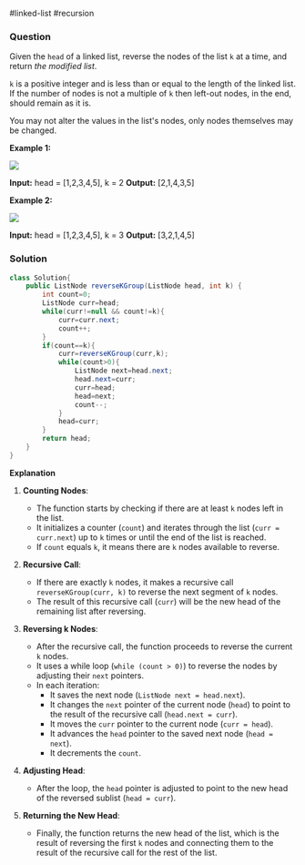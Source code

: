 #linked-list #recursion 
### Question
Given the `head` of a linked list, reverse the nodes of the list `k` at a time, and return _the modified list_.

`k` is a positive integer and is less than or equal to the length of the linked list. If the number of nodes is not a multiple of `k` then left-out nodes, in the end, should remain as it is.

You may not alter the values in the list's nodes, only nodes themselves may be changed.

**Example 1:**

![](https://assets.leetcode.com/uploads/2020/10/03/reverse_ex1.jpg)

**Input:** head = [1,2,3,4,5], k = 2
**Output:** [2,1,4,3,5]

**Example 2:**

![](https://assets.leetcode.com/uploads/2020/10/03/reverse_ex2.jpg)

**Input:** head = [1,2,3,4,5], k = 3
**Output:** [3,2,1,4,5]

### Solution
```java
class Solution{
	public ListNode reverseKGroup(ListNode head, int k) {  
	    int count=0;  
	    ListNode curr=head;  
	    while(curr!=null && count!=k){  
	        curr=curr.next;  
	        count++;  
	    }  
	    if(count==k){  
	        curr=reverseKGroup(curr,k);  
	        while(count>0){  
	            ListNode next=head.next;  
	            head.next=curr;  
	            curr=head;  
	            head=next;  
	            count--;  
	        }  
	        head=curr;  
	    }  
	    return head;  
	}
}
```

**Explanation**
1. **Counting Nodes**:
    
    - The function starts by checking if there are at least `k` nodes left in the list.
    - It initializes a counter (`count`) and iterates through the list (`curr = curr.next`) up to `k` times or until the end of the list is reached.
    - If `count` equals `k`, it means there are `k` nodes available to reverse.
2. **Recursive Call**:
    
    - If there are exactly `k` nodes, it makes a recursive call `reverseKGroup(curr, k)` to reverse the next segment of `k` nodes.
    - The result of this recursive call (`curr`) will be the new head of the remaining list after reversing.
3. **Reversing k Nodes**:
    
    - After the recursive call, the function proceeds to reverse the current `k` nodes.
    - It uses a while loop (`while (count > 0)`) to reverse the nodes by adjusting their `next` pointers.
    - In each iteration:
        - It saves the next node (`ListNode next = head.next`).
        - It changes the `next` pointer of the current node (`head`) to point to the result of the recursive call (`head.next = curr`).
        - It moves the `curr` pointer to the current node (`curr = head`).
        - It advances the `head` pointer to the saved next node (`head = next`).
        - It decrements the `count`.
4. **Adjusting Head**:
    
    - After the loop, the `head` pointer is adjusted to point to the new head of the reversed sublist (`head = curr`).
5. **Returning the New Head**:
    
    - Finally, the function returns the new head of the list, which is the result of reversing the first `k` nodes and connecting them to the result of the recursive call for the rest of the list.